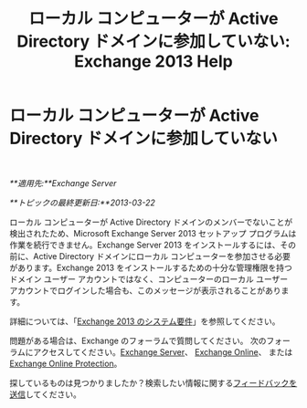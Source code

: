 ﻿---
title: 'ローカル コンピューターが Active Directory ドメインに参加していない: Exchange 2013 Help'
TOCTitle: ローカル コンピューターが Active Directory ドメインに参加していない
ms:assetid: feb08845-6d44-4760-9932-6eca22f35eec
ms:mtpsurl: https://technet.microsoft.com/ja-jp/library/ms.exch.setupreadiness.computernotpartofdomain(v=EXCHG.150)
ms:contentKeyID: 48270291
ms.date: 04/24/2018
mtps_version: v=EXCHG.150
ms.translationtype: HT
---

# ローカル コンピューターが Active Directory ドメインに参加していない

 

_**適用先:**Exchange Server_

_**トピックの最終更新日:**2013-03-22_

ローカル コンピューターが Active Directory ドメインのメンバーでないことが検出されたため、Microsoft Exchange Server 2013 セットアップ プログラムは作業を続行できません。Exchange Server 2013 をインストールするには、その前に、Active Directory ドメインにローカル コンピューターを参加させる必要があります。Exchange 2013 をインストールするための十分な管理権限を持つドメイン ユーザー アカウントではなく、コンピューターのローカル ユーザー アカウントでログインした場合も、このメッセージが表示されることがあります。

詳細については、「[Exchange 2013 のシステム要件](exchange-2013-system-requirements-exchange-2013-help.md)」を参照してください。

問題がある場合は、Exchange のフォーラムで質問してください。 次のフォーラムにアクセスしてください。[Exchange Server](https://go.microsoft.com/fwlink/p/?linkid=60612)、 [Exchange Online](https://go.microsoft.com/fwlink/p/?linkid=267542)、 または [Exchange Online Protection](https://go.microsoft.com/fwlink/p/?linkid=285351)。

探しているものは見つかりましたか？検索したい情報に関する[フィードバックを送信](mailto:exsetuphelpfeedback@microsoft.com?subject=exchange%202013%20setup%20help%20feedback)してください。


